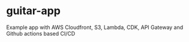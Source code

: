 # guitar-app
Example app with AWS Cloudfront, S3, Lambda, CDK, API Gateway and Github actions based CI/CD


